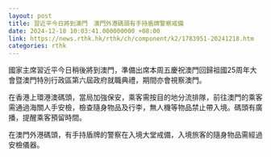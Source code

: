 ```yaml
---
layout: post
title: 習近平今日將到澳門　澳門外港碼頭有手持盾牌警察戒備
date: 2024-12-18 10:03:41.000000000 +08:00
link: https://news.rthk.hk/rthk/ch/component/k2/1783951-20241218.htm
categories: rthk
---
```


國家主席習近平今日稍後將到澳門，準備出席本周五慶祝澳門回歸祖國25周年大會暨澳門特別行政區第六屆政府就職典禮，期間亦會視察澳門。

在香港上環港澳碼頭，當局加強保安，乘客需按目的地分流排隊，前往澳門的乘客需通過海關人手安檢，檢查隨身物品及行李，無人機等物品禁止帶入境。碼頭有廣播，提醒乘客預留時間。

在澳門外港碼頭，有手持盾牌的警察在入境大堂戒備，入境旅客的隨身物品需經過安檢儀器。
